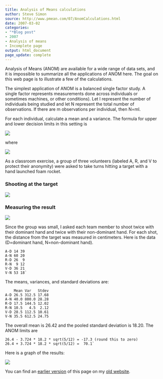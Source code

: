```yaml
---
title: Analysis of Means calculations
author: Steve Simon
source: http://www.pmean.com/07/AnomCalculations.html
date: 2007-03-02
categories:
- "*Blog post"
- 2007
- Analysis of means
- Incomplete page
output: html_document
page_update: complete
---
```

Analysis of Means (ANOM) are available for a wide range of data sets, and it is impossible to summarize all the applications of ANOM here. The goal on this web page is to illustrate a few of the calculations.

<!---More--->

The simplest application of ANOM is a balanced single factor study. A single factor represents measurements done across individuals or sometimes machines, or other conditions). Let I represent the number of individuals being studied and let N represent the total number of observations. If there are m observations per individual, then N=mI.

For each individual, calculate a mean and a variance. The formula for upper and lower decision limits in this setting is

![](http://www.pmean.com/new-images/07/AnomCalculations01.gif)

where

![](http://www.pmean.com/new-images/07/AnomCalculations02.gif)

As a classroom exercise, a group of three volunteers (labeled A, R, and V to protect their anonymity) were asked to take turns hitting a target with a hand launched foam rocket.

### Shooting at the target

![](http://www.pmean.com/new-images/07/AnomCalculations04.jpg)

### Measuring the result

![](http://www.pmean.com/new-images/07/AnomCalculations03.jpg)

Since the group was small, I asked each team member to shoot twice with their dominant hand and twice with their non-dominant hand. For each shot, the distance from the target was measured in centimeters. Here is the data (D=dominant hand, N=non-dominant hand).

```
A-D 14 39
A-N 60 20
R-D 26  9
R-N  9 12
V-D 36 21
V-N 53 18`
```

The means, variances, and standard deviations are:

```
    Mean Var   Stdev
A-D 26.5 312.5 17.68
A-N 40.0 800.0 28.28
R-D 17.5 144.5 12.02
R-N 10.5   4.5  2.12
V-D 28.5 112.5 10.61
V-N 35.5 612.5 24.75
```

The overall mean is 26.42 and the pooled standard deviation is 18.20. The ANOM limits are

```
26.4 - 3.724 * 18.2 * sqrt(5/12) = -17.3 (round this to zero)
26.4 + 3.724 * 18.2 * sqrt(5/12) =  70.1`
```

Here is a graph of the results:

![](http://www.pmean.com/new-images/07/AnomCalculations06.gif)

You can find an [earlier version][sim1] of this page on my [old website][sim2].

[sim1]: http://www.pmean.com/07/AnomCalculations.html
[sim2]: http://www.pmean.com
